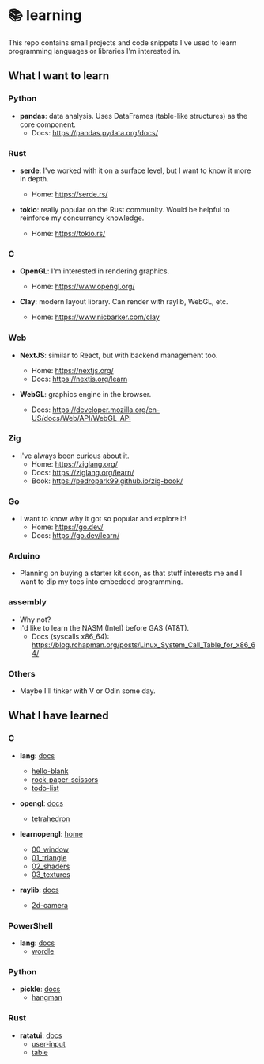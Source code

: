 # 📚 learning

This repo contains small projects and code snippets I've used to learn
programming languages or libraries I'm interested in.

## What I want to learn

### Python
- **pandas**: data analysis. Uses DataFrames (table-like structures) as the core component. 
  - Docs: https://pandas.pydata.org/docs/

### Rust
- **serde**: I've worked with it on a surface level, but I want to know it more in depth.
  - Home: https://serde.rs/

- **tokio**: really popular on the Rust community. Would be helpful to reinforce my concurrency knowledge.
  - Home: https://tokio.rs/

### C
- **OpenGL**: I'm interested in rendering graphics.
  - Home: https://www.opengl.org/

- **Clay**: modern layout library. Can render with raylib, WebGL, etc. 
  - Home: https://www.nicbarker.com/clay

### Web
- **NextJS**: similar to React, but with backend management too.
  - Home: https://nextjs.org/
  - Docs: https://nextjs.org/learn

- **WebGL**: graphics engine in the browser.
  - Docs: https://developer.mozilla.org/en-US/docs/Web/API/WebGL_API

### Zig
- I've always been curious about it.
  - Home: https://ziglang.org/
  - Docs: https://ziglang.org/learn/
  - Book: https://pedropark99.github.io/zig-book/

### Go
- I want to know why it got so popular and explore it!
  - Home: https://go.dev/
  - Docs: https://go.dev/learn/

### Arduino
- Planning on buying a starter kit soon, as that stuff interests me and I want
to dip my toes into embedded programming.

### assembly
- Why not?
- I'd like to learn the NASM (Intel) before GAS (AT&T).
  - Docs (syscalls x86_64): https://blog.rchapman.org/posts/Linux_System_Call_Table_for_x86_64/

### Others
- Maybe I'll tinker with V or Odin some day.

## What I have learned

### C
- **lang**: [docs](https://en.cppreference.com/w/c/language)
  - [hello-blank](./c/lang/hello-blank)
  - [rock-paper-scissors](./c/lang/rock-paper-scissors)
  - [todo-list](./c/lang/todo-list)

- **opengl**: [docs](https://www.opengl.org/)
  - [tetrahedron](./c/opengl/tetrahedron)

- **learnopengl**: [home](https://learnopengl.com/)
  - [00_window](./c/opengl/learnopengl/00_window)
  - [01_triangle](./c/opengl/learnopengl/01_triangle)
  - [02_shaders](./c/opengl/learnopengl/02_shaders)
  - [03_textures](./c/opengl/learnopengl/03_textures)

- **raylib**: [docs](https://www.raylib.com/)
  - [2d-camera](./c/raylib/2d-camera)

### PowerShell
- **lang**: [docs](https://learn.microsoft.com/en-us/powershell/scripting/how-to-use-docs?view=powershell-7.5)
  - [wordle](./powershell/lang/wordle)

### Python
- **pickle**: [docs](https://docs.python.org/3/library/pickle.html)
  - [hangman](./python/pickle/hangman)

### Rust
- **ratatui**: [docs](https://ratatui.rs/)
  - [user-input](./rust/ratatui/user-input)
  - [table](./rust/ratatui/table)
